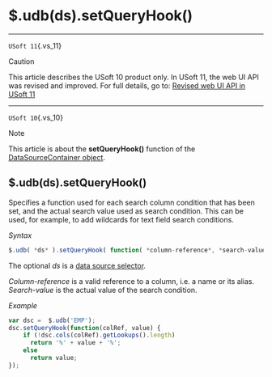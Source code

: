 # $.udb(ds).setQueryHook()



----

`USoft 11`{.vs_11}

> [!CAUTION]
> This article describes the USoft 10 product only.
> In USoft 11, the web UI API was revised and improved. For full details, go to:
> [Revised web UI API in USoft 11](/docs/Web%20and%20app%20UIs/UDB%20udb/Revised%20web%20UI%20API%20in%20USoft%2011.md)

----

`USoft 10`{.vs_10}

> [!NOTE]
> This article is about the **setQueryHook()** function of the [DataSourceContainer object](/docs/Web%20and%20app%20UIs/UDB%20DataSourceContainer).

## **$.udb(ds).setQueryHook()**

Specifies a function used for each search column condition that has been set, and the actual search value used as search condition. This can be used, for example, to add wildcards for text field search conditions.

*Syntax*

```js
$.udb( *ds* ).setQueryHook( function( *column-reference*, *search-value* ) )
```

The optional *ds* is a [data source selector](/docs/Web%20and%20app%20UIs/UDB%20DataSourceMetaContainer/UDB%20DataSourceMetaContainer%20object.md).

*Column-reference* is a valid reference to a column, i.e. a name or its alias. *Search-value*­ is the actual value of the search condition.

*Example*

```js
var dsc =  $.udb('EMP');
dsc.setQueryHook(function(colRef, value) {
    if (!dsc.cols(colRef).getLookups().length)
      return '%' + value + '%';
    else
      return value;
});
```

 